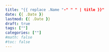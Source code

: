 ```yaml
---
title: "{{ replace .Name "-" " " | title }}"
date: {{ .Date }}
lastmod: {{ .Date }}
draft: true
tags: [""]
categories: [""]
#math: false
#toc: false
---
```


